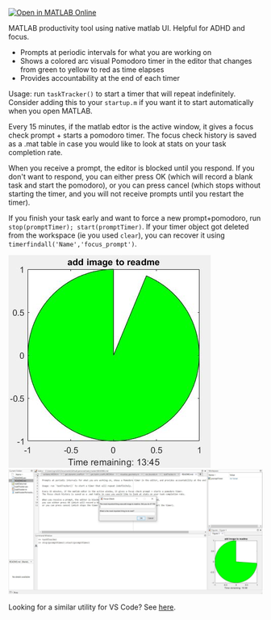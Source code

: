 
[![Open in MATLAB Online](https://www.mathworks.com/images/responsive/global/open-in-matlab-online.svg)](https://matlab.mathworks.com/open/github/v1?repo=rebeccamccabe/matlab-pomodoro-prompt&file=taskTracker.m)

MATLAB productivity tool using native matlab UI. Helpful for ADHD and focus.
- Prompts at periodic intervals for what you are working on
- Shows a colored arc visual Pomodoro timer in the editor that changes from green to yellow to red as time elapses
- Provides accountability at the end of each timer

Usage: run `taskTracker()` to start a timer that will repeat indefinitely.
Consider adding this to your `startup.m` if you want it to start automatically when you open MATLAB.

Every 15 minutes, if the matlab edtor is the active window, it gives a focus check prompt + starts a pomodoro timer.
The focus check history is saved as a .mat table in case you would like to look at stats on your task completion rate.

When you receive a prompt, the editor is blocked until you respond. If you don't want to respond,
you can either press OK (which will record a blank task and start the pomodoro), 
or you can press cancel (which stops without starting the timer, and you will not receive prompts until you restart the timer).

If you finish your task early and want to force a new prompt+pomodoro, run `stop(promptTimer); start(promptTimer)`.
If your timer object got deleted from the workspace (ie you used `clear`), 
you can recover it using `timerfindall('Name','focus_prompt')`.

![image of pomodoro timer](taskTrackerPomodoroImage.JPG)
![image of focus prompt in editor](taskTrackerFocusCheckImage.JPG)

Looking for a similar utility for VS Code? See [here](https://github.com/rebeccamccabe/time-coder).
